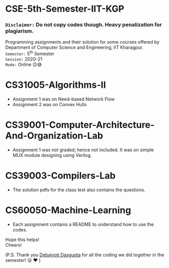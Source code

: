 # CSE-5th-Semester-IIT-KGP  
### `Disclaimer:` Do not copy codes though. Heavy penalization for plagiarism.   
Programming assignments and their solution for some courses offered by Department of Computer Science and Engineering, IIT Kharagpur.  
`Semester:` 5<sup>th</sup> Semester  
`Session:` 2020-21   
`Mode:` Online :wink::sweat_smile: 

# CS31005-Algorithms-II
- Assignment 1 was on Need-based Network Flow  
- Assignment 2 was on Convex Hulls  

# CS39001-Computer-Architecture-And-Organization-Lab  
- Assignment 1 was not graded; hence not included. It was on simple MUX module designing using Verilog.  

# CS39003-Compilers-Lab
- The solution pdfs for the class test also contains the questions.  

# CS60050-Machine-Learning
- Each assignment contains a README to understand how to use the codes.  

Hope this helps!  
Cheers!

(P.S. Thank you [Debajyoti Dasgupta](https://github.com/debajyotidasgupta) for all the coding we did together in the semester! :stuck_out_tongue_winking_eye: :heart: )
